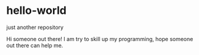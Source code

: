 # hello-world
just another repository

Hi someone out there! I am try to skill up my programming, hope someone out there can help me.
